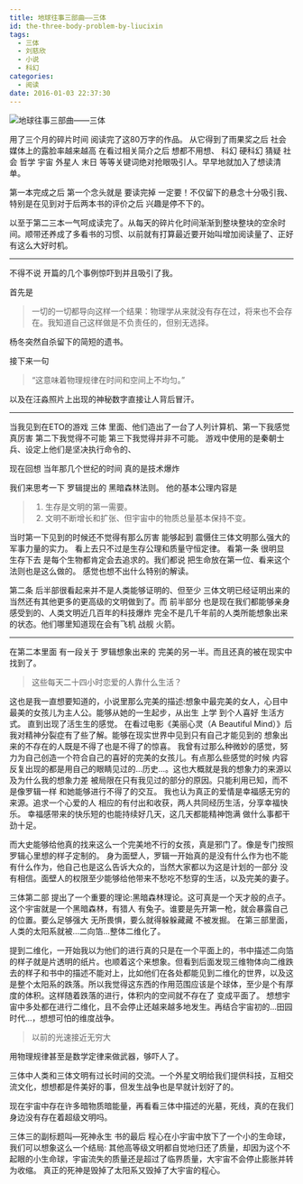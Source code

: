 ```yaml
---
title: 地球往事三部曲——三体
id: the-three-body-problem-by-liucixin
tags:
  - 三体
  - 刘慈欣
  - 小说
  - 科幻
categories:
  - 阅读
date: 2016-01-03 22:37:30
---
```


![地球往事三部曲——三体](81+uDkMM-ML.jpg)

用了三个月的碎片时间 阅读完了这80万字的作品。 从它得到了雨果奖之后 社会媒体上的露脸率越来越高 在看过相关简介之后 想都不用想、
科幻 硬科幻 猜疑 社会 哲学 宇宙 外星人 末日 等等关键词绝对抢眼吸引人。早早地就加入了想读清单。

第一本完成之后 第一个念头就是 要读完掉 一定要！不仅留下的悬念十分吸引我、特别是在见到对于后两本书的评价之后 兴趣是停不下的。

以至于第二三本一气呵成读完了。从每天的碎片化时间渐渐到整块整块的空余时间。顺带还养成了多看书的习惯、以前就有打算最近要开始叫增加阅读量了、正好有这么大好时机。
<!--more-->

* * *

不得不说 开篇的几个事例惊吓到并且吸引了我。

首先是

> 一切的一切都导向这样一个结果：物理学从来就没有存在过，将来也不会存在。我知道自己这样做是不负责任的，但别无选择。

杨冬突然自杀留下的简短的遗书。

接下来一句

> “这意味着物理规律在时间和空间上不均匀。”

以及在汪淼照片上出现的神秘数字直接让人背后冒汗。

* * *

当我见到在ETO的游戏 三体 里面、他们造出了一台了人列计算机、第一下我感觉真厉害 第二下我觉得不可能 第三下我觉得并非不可能。 游戏中使用的是秦朝士兵、设定上他们是坚决执行命令的、

现在回想 当年那几个世纪的时间 真的是技术爆炸

我们来思考一下 罗辑提出的 黑暗森林法则。 他的基本公理内容是

> 1.  生存是文明的第一需要。
> 2.  文明不断增长和扩张、但宇宙中的物质总量基本保持不变。

当时第一下见到的时候还不觉得有那么厉害 能够起到 震慑住三体文明那么强大的军事力量的实力。 看上去只不过是生存公理和质量守恒定律。 看第一条 很明显 生存下去 是每个生物都肯定会去追求的。我们都说 把生命放在第一位、看来这个法则也是这么做的。 感觉也想不出什么特别的解读。

第二条 后半部很看起来并不是人类能够证明的、但至少 三体文明已经证明出来的 当然还有其他更多的更高级的文明做到了。而 前半部分 也是现在我们都能够亲身感受到的、人类文明近几百年的科技爆炸 完全不是几千年前的人类所能想象出来的状态。他们哪里知道现在会有飞机 战舰 火箭。

* * *

在第二本里面 有一段关于 罗辑想象出来的 完美的另一半。而且还真的被在现实中找到了。

> 这些每天二十四小时恋爱的人靠什么生活？

这也是我一直想要知道的，小说里那么完美的描述:想象中最完美的女人，心目中最美的女孩儿为主人公。能够从她的一生起步，从出生 上学 到个人喜好 生活方式。 直到出现了活生生的感觉。 在看过电影《美丽心灵（A Beautiful Mind）》后我对精神分裂症有了些了解。能够在现实世界中见到只有自己才能见到的 想象出来的不存在的人既是不得了也是不得了的惊喜。 我曾有过那么种微妙的感觉，努力为自己创造一个符合自己的喜好的完美的女孩儿。有点那么些感觉的时候 内容反复出现的都是用自己的眼睛见过的…历史…。这也大概就是我的想象力的来源以及为什么我的想象力差 被局限在只有我见过的部分的原因。只能利用已知，而不是像罗辑一样 和她能够进行不得了的交互。 我也认为真正的爱情是幸福感无穷的来源。追求一个心爱的人 相应的有付出和收获，两人共同经历生活，分享幸福快乐。 幸福感带来的快乐短的也能持续好几天，这几天都能精神饱满 做什么事都干劲十足。

而大史能够给他真的找来这么一个完美地不行的女孩，真是邪门了。像是专门按照罗辑心里想的样子定制的。 身为面壁人，罗辑一开始真的是没有什么作为也不能有什么作为，他自己也是这么告诉大众的，当然大家都以为这是计划的一部分 没有相信。面壁人的权限至少能够给他带来不愁吃不愁穿的生活，以及完美的妻子。

三体第二部 提出了一个重要的理论:黑暗森林理论。这可真是一个天才般的点子。这个宇宙就是一个黑暗森林，有猎人 有兔子。谁要是先开第一枪，就会暴露自己的位置。要么足够强大 无所畏惧，要么就得躲躲藏藏 不被发掘。 在第三部里面，人类的太阳系就被…二向箔…整体二维化了。

提到二维化，一开始我以为他们的进行真的只是在一个平面上的，书中描述二向箔的样子就是片透明的纸片。也顺着这个来想象。但看到后面发现三维物体向二维跌去的样子和书中的描述不能对上，比如他们在各处都能见到二维化的世界，以及这是整个太阳系的跌落。所以我觉得这东西的作用范围应该是个球体，至少是个有厚度的体积。这样随着跌落的进行，体积内的空间就不存在了 变成平面了。 想想宇宙中多处都在进行二维化，且不会停止还越来越多地发生。再结合宇宙初的…田园时代…，想想可怕的维度战争。

> 以前的光速接近无穷大

用物理规律甚至是数学定律来做武器，够吓人了。

三体中人类和三体文明有过长时间的交流。一个外星文明给我们提供科技，互相交流文化，想想都是件美好的事，但发生战争也是早就计划好了的。

现在宇宙中存在许多暗物质暗能量，再看看三体中描述的光墓，死线，真的在我们身边没有存在着超级文明吗。

三体三的副标题叫―死神永生 书的最后 程心在小宇宙中放下了一个小的生命球，我们可以想象这么一个结局: 其他高等级文明都自觉地归还了质量，却因为这个不起眼的小生命球，宇宙流失的质量还是超过了临界质量，大宇宙不会停止膨胀并转为收缩。 真正的死神是毁掉了太阳系又毁掉了大宇宙的程心。
